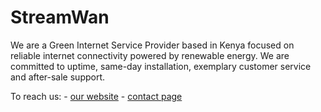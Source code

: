 # StreamWan

We are a Green Internet Service Provider based in Kenya focused on reliable internet connectivity powered by renewable energy. We are committed to uptime, same-day installation, exemplary customer service and after-sale support.


To reach us:
            - [our website](https://streamwan.vercel.app)
            - [contact page](https://streamwan.vercel.app/contact-us)

